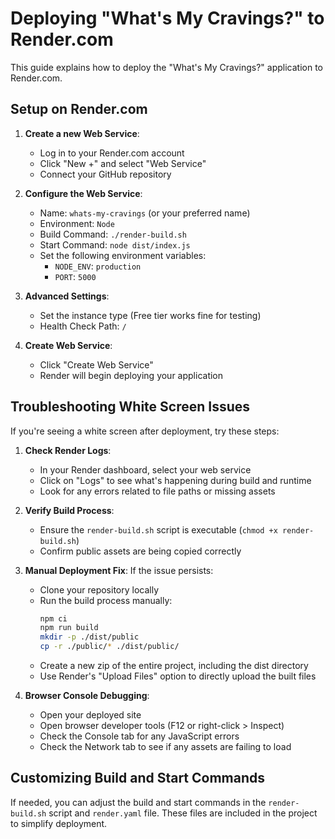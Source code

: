 # Deploying "What's My Cravings?" to Render.com

This guide explains how to deploy the "What's My Cravings?" application to Render.com.

## Setup on Render.com

1. **Create a new Web Service**:
   - Log in to your Render.com account
   - Click "New +" and select "Web Service"
   - Connect your GitHub repository

2. **Configure the Web Service**:
   - Name: `whats-my-cravings` (or your preferred name)
   - Environment: `Node`
   - Build Command: `./render-build.sh`
   - Start Command: `node dist/index.js`
   - Set the following environment variables:
     - `NODE_ENV`: `production`
     - `PORT`: `5000`

3. **Advanced Settings**:
   - Set the instance type (Free tier works fine for testing)
   - Health Check Path: `/`

4. **Create Web Service**:
   - Click "Create Web Service"
   - Render will begin deploying your application

## Troubleshooting White Screen Issues

If you're seeing a white screen after deployment, try these steps:

1. **Check Render Logs**:
   - In your Render dashboard, select your web service
   - Click on "Logs" to see what's happening during build and runtime
   - Look for any errors related to file paths or missing assets

2. **Verify Build Process**:
   - Ensure the `render-build.sh` script is executable (`chmod +x render-build.sh`)
   - Confirm public assets are being copied correctly

3. **Manual Deployment Fix**:
   If the issue persists:
   
   - Clone your repository locally
   - Run the build process manually:
     ```bash
     npm ci
     npm run build
     mkdir -p ./dist/public
     cp -r ./public/* ./dist/public/
     ```
   - Create a new zip of the entire project, including the dist directory
   - Use Render's "Upload Files" option to directly upload the built files

4. **Browser Console Debugging**:
   - Open your deployed site
   - Open browser developer tools (F12 or right-click > Inspect)
   - Check the Console tab for any JavaScript errors
   - Check the Network tab to see if any assets are failing to load

## Customizing Build and Start Commands

If needed, you can adjust the build and start commands in the `render-build.sh` script and `render.yaml` file. These files are included in the project to simplify deployment.